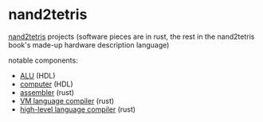 # nand2tetris

[nand2tetris](http://nand2tetris.org) projects (software pieces are in rust, the rest in the nand2tetris book's made-up hardware description language)

notable components:

* [ALU](https://github.com/jaredmcdonald/nand2tetris/tree/master/02) (HDL)
* [computer](https://github.com/jaredmcdonald/nand2tetris/tree/master/05) (HDL)
* [assembler](https://github.com/jaredmcdonald/nand2tetris/tree/master/hack-assembler-rs) (rust)
* [VM language compiler](https://github.com/jaredmcdonald/nand2tetris/tree/master/vm-translator-rs) (rust)
* [high-level language compiler](https://github.com/jaredmcdonald/nand2tetris/tree/master/jack-compiler-rs) (rust)

